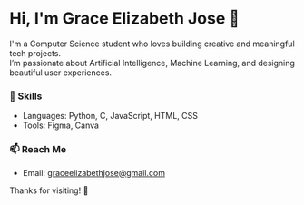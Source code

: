 # Hi, I'm Grace Elizabeth Jose 👋

I'm a Computer Science student who loves building creative and meaningful tech projects.  
I’m passionate about Artificial Intelligence, Machine Learning, and designing beautiful user experiences.

### 🔧 Skills
- Languages: Python, C, JavaScript, HTML, CSS
- Tools: Figma, Canva

### 📫 Reach Me
- Email: graceelizabethjose@gmail.com

Thanks for visiting! 🌸
